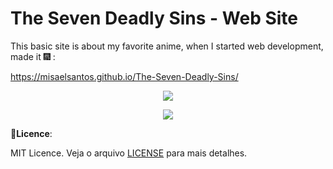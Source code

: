 # The Seven Deadly Sins - Web Site
This basic site is about my favorite anime, when I started web development, made it :fireworks: :

https://misaelsantos.github.io/The-Seven-Deadly-Sins/
<br>

<p align = "center">
  <img src = "https://media.giphy.com/media/uTYQWTk55WogNQZVg3/giphy.gif">
</p>

<p align = "center">
  <img src = "https://media.giphy.com/media/YbgwtqWw7tRK0/giphy.gif">
</p>

:memo:**Licence**:
  
   MIT Licence. Veja o arquivo [LICENSE](https://github.com/MisaelSantos/The-Seven-Deadly-Sins/blob/master/LICENSE) para mais detalhes.
